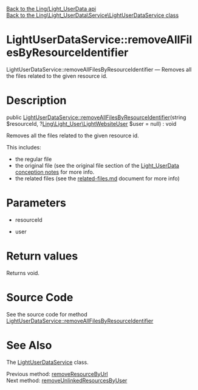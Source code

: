 [Back to the Ling/Light_UserData api](https://github.com/lingtalfi/Light_UserData/blob/master/doc/api/Ling/Light_UserData.md)<br>
[Back to the Ling\Light_UserData\Service\LightUserDataService class](https://github.com/lingtalfi/Light_UserData/blob/master/doc/api/Ling/Light_UserData/Service/LightUserDataService.md)


LightUserDataService::removeAllFilesByResourceIdentifier
================



LightUserDataService::removeAllFilesByResourceIdentifier — Removes all the files related to the given resource id.




Description
================


public [LightUserDataService::removeAllFilesByResourceIdentifier](https://github.com/lingtalfi/Light_UserData/blob/master/doc/api/Ling/Light_UserData/Service/LightUserDataService/removeAllFilesByResourceIdentifier.md)(string $resourceId, ?[Ling\Light_User\LightWebsiteUser](https://github.com/lingtalfi/Light_User/blob/master/doc/api/Ling/Light_User/LightWebsiteUser.md) $user = null) : void




Removes all the files related to the given resource id.

This includes:

- the regular file
- the original file (see the original file section of the [Light_UserData conception notes](https://github.com/lingtalfi/Light_UserData/blob/master/doc/pages/conception-notes.md) for more info.
- the related files (see the [related-files.md](https://github.com/lingtalfi/Light_UserData/blob/master/doc/pages/related-files.md) document for more info)




Parameters
================


- resourceId

    

- user

    


Return values
================

Returns void.








Source Code
===========
See the source code for method [LightUserDataService::removeAllFilesByResourceIdentifier](https://github.com/lingtalfi/Light_UserData/blob/master/Service/LightUserDataService.php#L762-L783)


See Also
================

The [LightUserDataService](https://github.com/lingtalfi/Light_UserData/blob/master/doc/api/Ling/Light_UserData/Service/LightUserDataService.md) class.

Previous method: [removeResourceByUrl](https://github.com/lingtalfi/Light_UserData/blob/master/doc/api/Ling/Light_UserData/Service/LightUserDataService/removeResourceByUrl.md)<br>Next method: [removeUnlinkedResourcesByUser](https://github.com/lingtalfi/Light_UserData/blob/master/doc/api/Ling/Light_UserData/Service/LightUserDataService/removeUnlinkedResourcesByUser.md)<br>

